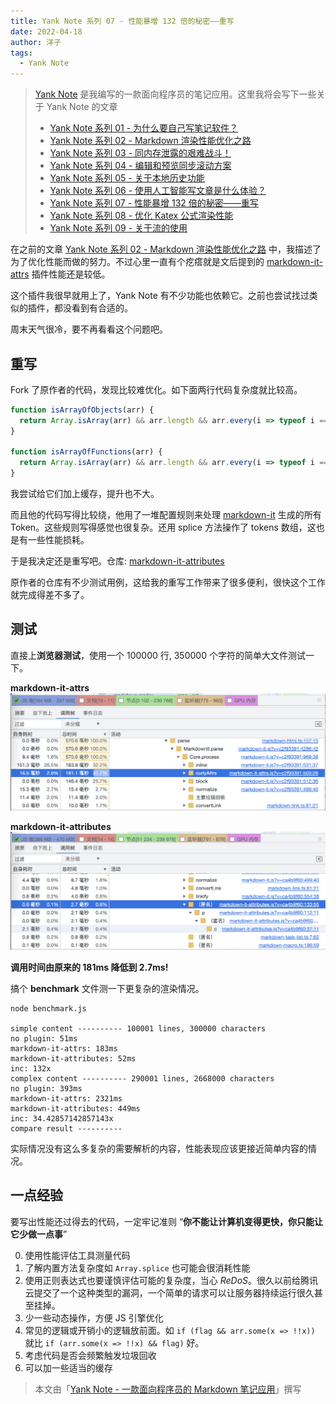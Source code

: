 ```yaml
---
title: Yank Note 系列 07 - 性能暴增 132 倍的秘密——重写
date: 2022-04-18
author: 洋子
tags:
  - Yank Note
---
```


> [Yank Note](https://github.com/purocean/yn) 是我编写的一款面向程序员的笔记应用。这里我将会写下一些关于 Yank Note 的文章
> - [Yank Note 系列 01 - 为什么要自己写笔记软件？](/yank-note-01)
> - [Yank Note 系列 02 - Markdown 渲染性能优化之路](/yank-note-02)
> - [Yank Note 系列 03 - 同内存泄露的艰难战斗！](/yank-note-03)
> - [Yank Note 系列 04 - 编辑和预览同步滚动方案](/yank-note-04)
> - [Yank Note 系列 05 - 关于本地历史功能](/yank-note-05)
> - [Yank Note 系列 06 - 使用人工智能写文章是什么体验？](/yank-note-06)
> - [Yank Note 系列 07 - 性能暴增 132 倍的秘密——重写](/yank-note-07)
> - [Yank Note 系列 08 - 优化 Katex 公式渲染性能](/yank-note-08)
> - [Yank Note 系列 09 - 关于流的使用](/yank-note-09)

在之前的文章 [Yank Note 系列 02 - Markdown 渲染性能优化之路](/yank-note-07) 中，我描述了为了优化性能而做的努力。不过心里一直有个疙瘩就是文后提到的 [markdown-it-attrs](https://github.com/arve0/markdown-it-attrs) 插件性能还是较低。

这个插件我很早就用上了，Yank Note 有不少功能也依赖它。之前也尝试找过类似的插件，都没看到有合适的。

周末天气很冷，要不再看看这个问题吧。

## 重写

Fork 了原作者的代码，发现比较难优化。如下面两行代码复杂度就比较高。

```js
function isArrayOfObjects(arr) {
  return Array.isArray(arr) && arr.length && arr.every(i => typeof i === 'object');
}

function isArrayOfFunctions(arr) {
  return Array.isArray(arr) && arr.length && arr.every(i => typeof i === 'function');
}
```

我尝试给它们加上缓存，提升也不大。

而且他的代码写得比较绕，他用了一堆配置规则来处理 [markdown-it](https://github.com/markdown-it/markdown-it) 生成的所有 Token。这些规则写得感觉也很复杂。还用 splice 方法操作了 tokens 数组，这也是有一些性能损耗。

于是我决定还是重写吧。仓库: [markdown-it-attributes](https://github.com/purocean/markdown-it-attributes)

原作者的仓库有不少测试用例，这给我的重写工作带来了很多便利，很快这个工作就完成得差不多了。

## 测试

直接上**浏览器测试**，使用一个 100000 行, 350000 个字符的简单大文件测试一下。

**markdown-it-attrs**
![](./FILES/2022-04-18-yank-note-07.md/185c736c.png)

**markdown-it-attributes**
![](./FILES/2022-04-18-yank-note-07.md/ad0a7b57.png)

**调用时间由原来的 181ms 降低到 2.7ms!**

搞个 **benchmark** 文件测一下更复杂的渲染情况。

```
node benchmark.js

simple content ---------- 100001 lines, 300000 characters
no plugin: 51ms
markdown-it-attrs: 183ms
markdown-it-attributes: 52ms
inc: 132x
complex content ---------- 290001 lines, 2668000 characters
no plugin: 393ms
markdown-it-attrs: 2321ms
markdown-it-attributes: 449ms
inc: 34.42857142857143x
compare result ----------
```

实际情况没有这么多复杂的需要解析的内容，性能表现应该更接近简单内容的情况。

## 一点经验

要写出性能还过得去的代码，一定牢记准则 “**你不能让计算机变得更快，你只能让它少做一点事**”

0. 使用性能评估工具测量代码
1. 了解内置方法复杂度如 `Array.splice` 也可能会很消耗性能
2. 使用正则表达式也要谨慎评估可能的复杂度，当心 *ReDoS*。很久以前给腾讯云提交了一个这种类型的漏洞，一个简单的请求可以让服务器持续运行很久甚至挂掉。
3. 少一些动态操作，方便 JS 引擎优化
4. 常见的逻辑或开销小的逻辑放前面。如 `if (flag && arr.some(x => !!x))` 就比 `if (arr.some(x => !!x) && flag)` 好。
5. 考虑代码是否会频繁触发垃圾回收
6. 可以加一些适当的缓存

> 本文由「[Yank Note - 一款面向程序员的 Markdown 笔记应用](https://github.com/purocean/yn)」撰写

